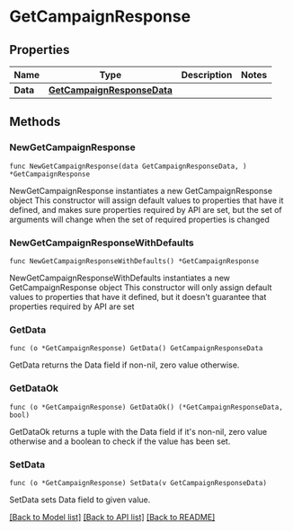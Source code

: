 # GetCampaignResponse

## Properties

Name | Type | Description | Notes
------------ | ------------- | ------------- | -------------
**Data** | [**GetCampaignResponseData**](GetCampaignResponseData.md) |  | 

## Methods

### NewGetCampaignResponse

`func NewGetCampaignResponse(data GetCampaignResponseData, ) *GetCampaignResponse`

NewGetCampaignResponse instantiates a new GetCampaignResponse object
This constructor will assign default values to properties that have it defined,
and makes sure properties required by API are set, but the set of arguments
will change when the set of required properties is changed

### NewGetCampaignResponseWithDefaults

`func NewGetCampaignResponseWithDefaults() *GetCampaignResponse`

NewGetCampaignResponseWithDefaults instantiates a new GetCampaignResponse object
This constructor will only assign default values to properties that have it defined,
but it doesn't guarantee that properties required by API are set

### GetData

`func (o *GetCampaignResponse) GetData() GetCampaignResponseData`

GetData returns the Data field if non-nil, zero value otherwise.

### GetDataOk

`func (o *GetCampaignResponse) GetDataOk() (*GetCampaignResponseData, bool)`

GetDataOk returns a tuple with the Data field if it's non-nil, zero value otherwise
and a boolean to check if the value has been set.

### SetData

`func (o *GetCampaignResponse) SetData(v GetCampaignResponseData)`

SetData sets Data field to given value.



[[Back to Model list]](../README.md#documentation-for-models) [[Back to API list]](../README.md#documentation-for-api-endpoints) [[Back to README]](../README.md)


